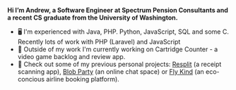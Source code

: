 <b> Hi I’m Andrew, a Software Engineer at Spectrum Pension Consultants and a recent CS graduate from the University of Washington. </b>
- 🖥 I'm experienced with Java, PHP. Python, JavaScript, SQL and some C. Recently lots of work with PHP (Laravel) and JavaScript
- 🌱 Outside of my work I'm currently working on Cartridge Counter - a video game backlog and review app.
- 📄 Check out some of my previous personal projects: [Resplit](https://github.com/DavyHyun/ReSplit) (a receipt scanning app), [Blob Party](https://github.com/andrewrindge/blobparty) (an online chat space) or [Fly Kind](https://github.com/andrewrindge/flykind) (an eco-concious airline booking platform).
<!---
andrewrindge/andrewrindge is a ✨ special ✨ repository because its `README.md` (this file) appears on your GitHub profile.
You can click the Preview link to take a look at your changes.
--->
